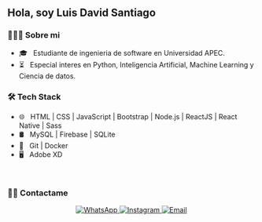 <h2>Hola, soy Luis David Santiago</h2>

<h3> 👨🏻‍💻 Sobre mi </h3>

- 🎓 &nbsp; Estudiante de ingenieria de software en Universidad APEC.
- ⏳ &nbsp; Especial interes en Python, Inteligencia Artificial, Machine Learning y Ciencia de datos.

<h3>🛠 Tech Stack</h3>

- 🌐 &nbsp; HTML | CSS | JavaScript | Bootstrap | Node.js | ReactJS | React Native | Sass
- 🛢 &nbsp; MySQL | Firebase | SQLite
- 🔧 &nbsp; Git | Docker
- 🖥 &nbsp; Adobe XD

<br/>
<h3> 🤝🏻 Contactame </h3>

<p align="center">
  <a href="https://wa.me/18294260265/">
    <img alt="WhatsApp" src="https://img.shields.io/badge/Whatsapp-8294260265-blue?style=flat-square&logo=google-whatsapp">
  </a>
  <a href="https://www.instagram.com/luissantiago.dev/">
    <img alt="Instagram" src="https://img.shields.io/badge/Instagram-luissantiago.dev-blue?style=flat-square&logo=instagram">
  </a>
  <a href="mailto:luisdavidsantiagosantana@gmail.com">
    <img alt="Email" src="https://img.shields.io/badge/Email-luisdavidsantiagosantana@gmail.com-blue?style=flat-square&logo=gmail">
  </a>
</p>
